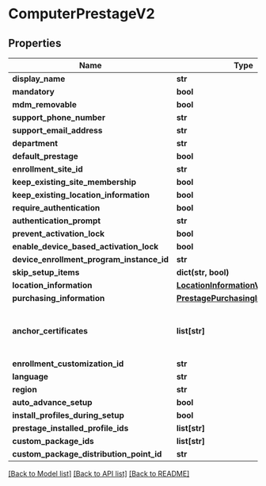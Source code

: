 # ComputerPrestageV2

## Properties
Name | Type | Description | Notes
------------ | ------------- | ------------- | -------------
**display_name** | **str** |  | 
**mandatory** | **bool** |  | 
**mdm_removable** | **bool** |  | 
**support_phone_number** | **str** |  | 
**support_email_address** | **str** |  | 
**department** | **str** |  | 
**default_prestage** | **bool** |  | 
**enrollment_site_id** | **str** |  | 
**keep_existing_site_membership** | **bool** |  | 
**keep_existing_location_information** | **bool** |  | 
**require_authentication** | **bool** |  | 
**authentication_prompt** | **str** |  | 
**prevent_activation_lock** | **bool** |  | 
**enable_device_based_activation_lock** | **bool** |  | 
**device_enrollment_program_instance_id** | **str** |  | 
**skip_setup_items** | **dict(str, bool)** |  | [optional] 
**location_information** | [**LocationInformationV2**](LocationInformationV2.md) |  | 
**purchasing_information** | [**PrestagePurchasingInformationV2**](PrestagePurchasingInformationV2.md) |  | 
**anchor_certificates** | **list[str]** | The Base64 encoded PEM Certificate | [optional] 
**enrollment_customization_id** | **str** |  | [optional] 
**language** | **str** |  | [optional] 
**region** | **str** |  | [optional] 
**auto_advance_setup** | **bool** |  | 
**install_profiles_during_setup** | **bool** |  | 
**prestage_installed_profile_ids** | **list[str]** |  | 
**custom_package_ids** | **list[str]** |  | 
**custom_package_distribution_point_id** | **str** |  | 

[[Back to Model list]](../README.md#documentation-for-models) [[Back to API list]](../README.md#documentation-for-api-endpoints) [[Back to README]](../README.md)


